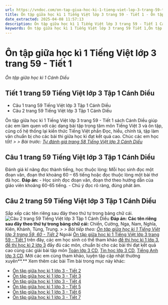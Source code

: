 ```yaml
---
url: https://vndoc.com/on-tap-giua-hoc-ki-1-tieng-viet-lop-3-trang-59-tiet-1-268561
title: Ôn tập giữa học kì 1 Tiếng Việt lớp 3 trang 59 - Tiết 1 - Ôn tập giữa học kì 1 Cánh Diều - VnDoc.com
date_extracted: 2025-04-08 11:57:13
description: Ôn tập giữa học kì 1 Tiếng Việt lớp 3 trang 59 - Tiết 1 Cánh Diều là tài liệu hữu ích, giúp các em lớp 3 hệ thống lại toàn bộ kiến thức quan trọng từ đầu năm học đến nay, để ôn thi giữa học kì 1 đạt hiệu quả cao.
keywords: Ôn tập giữa học kì 1 Tiếng Việt lớp 3 trang 59 Tiết 1,Ôn tập giữa học kì 1 Tiếng Việt lớp 3 trang 59 Tiết 1 cánh diều,bài tập tiếng việt lớp 3,tiếng việt lớp 3,tiếng việt lớp 3 tập 1,bài tập tiếng việt lớp 3 tập 1,tiếng việt 3 tập 1,tiếng việt lớp 3 cánh diều,tiếng việt 3 cánh diều,tiếng việt lớp 3 tập 1 cánh diều,tiếng việt lớp 3 cd,tiếng việt 3 cánh diều tập 1
---
```


# Ôn tập giữa học kì 1 Tiếng Việt lớp 3 trang 59 - Tiết 1
 _Ôn tập giữa học kì 1 Cánh Diều_
## Tiết 1 trang 59 Tiếng Việt lớp 3 Tập 1 Cánh Diều
  * Câu 1 trang 59 Tiếng Việt lớp 3 Tập 1 Cánh Diều
  * Câu 2 trang 59 Tiếng Việt lớp 3 Tập 1 Cánh Diều

Ôn tập giữa học kì 1 Tiếng Việt lớp 3 trang 59 - Tiết 1  sách Cánh Diều giúp các em làm quen với các dạng bài tập trọng tâm môn Tiếng Việt 3 và ôn tập, củng cố hệ thống lại kiến thức Tiếng Việt phần Đọc, hiểu, chính tả, tập làm văn chuẩn bị cho các bài thi giữa học kì đạt kết quả cao. Chúc các em học tốt\!
_> > Bài trước: [Tự đánh giá trang 58 Tiếng Việt lớp 3 Cánh Diều](<https://vndoc.com/tu-danh-gia-trang-58-tieng-viet-lop-3-canh-dieu-268559>)_
## **Câu 1 trang 59 Tiếng Việt lớp 3 Tập 1 Cánh Diều**
Đánh giá kĩ năng đọc thành tiếng, học thuộc lòng: Mỗi học sinh đọc một đoạn văn, đoạn thơ khoảng 60 – 65 tiếng hoặc đọc thuộc lòng một bài thơ đã học.
**Đáp án:**
\- Học sinh đọc đoạn văn, đoạn thơ theo hướng dẫn của giáo viên khoảng 60-65 tiếng.
\- Chú ý đọc rõ ràng, đúng phát âm.
## **Câu 2 trang 59 Tiếng Việt lớp 3 Tập 1 Cánh Diều**
Sắp xếp các tên riêng sau đây theo thứ tự trong bảng chữ cái.
![Câu 2 trang 59 Tiếng Việt lớp 3 Tập 1 Cánh Diều](https://i.vdoc.vn/data/image/2022/06/21/tiet-1-trang-59-1.png)
**Đáp án:**
**Các tên riêng sau đây theo thứ tự trong bảng chữ cái:** Chiến, Cường, Nga, Nam, Nghĩa, Kiên, Khánh, Tùng, Trung.
_> > Bài tiếp theo: [Ôn tập giữa học kì 1 Tiếng Việt lớp 3 trang 59, 60 - Tiết 2](<https://vndoc.com/on-tap-giua-hoc-ki-1-tieng-viet-lop-3-trang-59-60-tiet-2-268629>)_
Ngoài [Ôn tập giữa học kì 1 Tiếng Việt lớp 3 trang 59 - Tiết 1](<https://vndoc.com/on-tap-giua-hoc-ki-1-tieng-viet-lop-3-trang-59-tiet-1-268561>) trên đây, các em học sinh có thể tham khảo [đề thi học kì 1 lớp 3](<https://vndoc.com/de-thi-hoc-ki-1-lop3>), [đề thi học kì 2 lớp 3](<https://vndoc.com/de-thi-hoc-ki-2-lop3>) đầy đủ các môn, chuẩn bị cho các bài thi đạt kết quả cao cùng các giải bài tập môn [Toán lớp 3 CD](<https://vndoc.com/toan-lop-3-cd>), [Tin học lớp 3 CD](<https://vndoc.com/tin-hoc-lop-3-cd>), [Tiếng Anh lớp 3 CD](<https://vndoc.com/tieng-anh-lop-3-cd>). Mời các em cùng tham khảo, luyện tập cập nhật thường xuyên**.**
Xem thêm các bài Tìm bài trong mục này khác:
  * [Ôn tập giữa học kì 1 lớp 3 - Tiết 2](</on-tap-giua-hoc-ki-1-tieng-viet-lop-3-trang-59-60-tiet-2-268629>)
  * [Ôn tập giữa học kì 1 lớp 3 - Tiết 3](</on-tap-giua-hoc-ki-1-tieng-viet-lop-3-trang-61-tiet-3-268631>)
  * [Ôn tập giữa học kì 1 lớp 3 - Tiết 4](</on-tap-giua-hoc-ki-1-tieng-viet-lop-3-trang-61-62-tiet-4-268648>)
  * [Ôn tập giữa học kì 1 lớp 3 - Tiết 5](</on-tap-giua-hoc-ki-1-tieng-viet-lop-3-trang-62-63-tiet-5-268652>)
  * [Ôn tập giữa học kì 1 lớp 3 - Tiết 6](</on-tap-giua-hoc-ki-1-tieng-viet-lop-3-trang-63-64-65-tiet-6-268656>)
  * [Ôn tập giữa học kì 1 lớp 3 - Tiết 7](</on-tap-giua-hoc-ki-1-tieng-viet-lop-3-trang-65-tiet-7-268664>)

